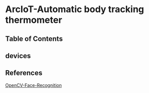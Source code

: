 # ArcIoT-Automatic body tracking thermometer

## Table of Contents

## devices

## References
[OpenCV-Face-Recognition](https://github.com/Mjrovai/OpenCV-Face-Recognition)
